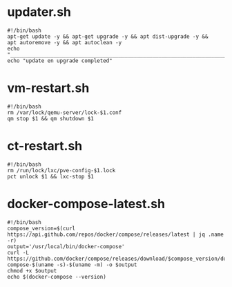 # updater.sh
```shell
#!/bin/bash
apt-get update -y && apt-get upgrade -y && apt dist-upgrade -y &&
apt autoremove -y && apt autoclean -y
echo "_________________________________________________________________________"
echo "update en upgrade completed"
```

# vm-restart.sh
```shell
#!/bin/bash
rm /var/lock/qemu-server/lock-$1.conf
qm stop $1 && qm shutdown $1
```

# ct-restart.sh
```shell
#!/bin/bash
rm /run/lock/lxc/pve-config-$1.lock
pct unlock $1 && lxc-stop $1
```

# docker-compose-latest.sh
```shell
#!/bin/bash
compose_version=$(curl https://api.github.com/repos/docker/compose/releases/latest | jq .name -r)
output='/usr/local/bin/docker-compose'
curl -L https://github.com/docker/compose/releases/download/$compose_version/docker-compose-$(uname -s)-$(uname -m) -o $output
chmod +x $output
echo $(docker-compose --version)
```